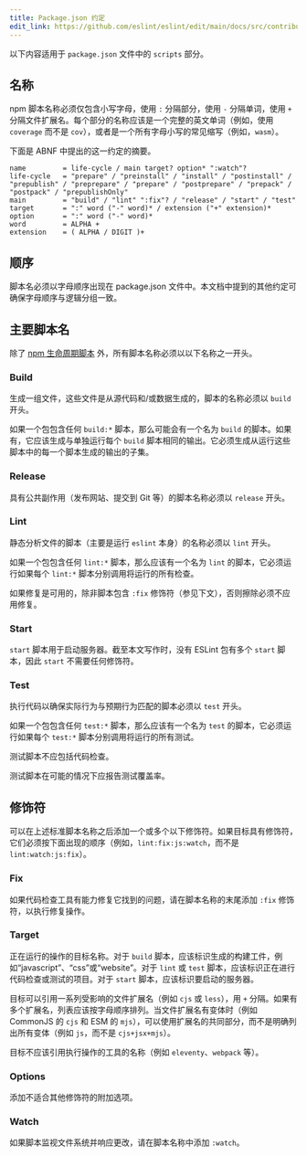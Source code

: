 ```yaml
---
title: Package.json 约定
edit_link: https://github.com/eslint/eslint/edit/main/docs/src/contribute/package-json-conventions.md
---
```


以下内容适用于 `package.json` 文件中的 `scripts` 部分。

## 名称

npm 脚本名称必须仅包含小写字母，使用 `:` 分隔部分，使用 `-` 分隔单词，使用 `+` 分隔文件扩展名。每个部分的名称应该是一个完整的英文单词（例如，使用 `coverage` 而不是 `cov`），或者是一个所有字母小写的常见缩写（例如，`wasm`）。

下面是 ABNF 中提出的这一约定的摘要。

```abnf
name         = life-cycle / main target? option* ":watch"?
life-cycle   = "prepare" / "preinstall" / "install" / "postinstall" / "prepublish" / "preprepare" / "prepare" / "postprepare" / "prepack" / "postpack" / "prepublishOnly"
main         = "build" / "lint" ":fix"? / "release" / "start" / "test"
target       = ":" word ("-" word)* / extension ("+" extension)*
option       = ":" word ("-" word)*
word         = ALPHA +
extension    = ( ALPHA / DIGIT )+
```

## 顺序

脚本名必须以字母顺序出现在 package.json 文件中。本文档中提到的其他约定可确保字母顺序与逻辑分组一致。

## 主要脚本名

除了 [npm 生命周期脚本](https://docs.npmjs.com/cli/v8/using-npm/scripts#life-cycle-scripts) 外，所有脚本名称必须以以下名称之一开头。

### Build

生成一组文件，这些文件是从源代码和/或数据生成的，脚本的名称必须以 `build` 开头。

如果一个包包含任何 `build:*` 脚本，那么可能会有一个名为 `build` 的脚本。如果有，它应该生成与单独运行每个 `build` 脚本相同的输出。它必须生成从运行这些脚本中的每一个脚本生成的输出的子集。

### Release

具有公共副作用（发布网站、提交到 Git 等）的脚本名称必须以 `release` 开头。

### Lint

静态分析文件的脚本（主要是运行 `eslint` 本身）的名称必须以 `lint` 开头。

如果一个包包含任何 `lint:*` 脚本，那么应该有一个名为 `lint` 的脚本，它必须运行如果每个 `lint:*` 脚本分别调用将运行的所有检查。

如果修复是可用的，除非脚本包含 `:fix` 修饰符（参见下文），否则擦除必须不应用修复。

### Start

`start` 脚本用于启动服务器。截至本文写作时，没有 ESLint 包有多个 `start` 脚本，因此 `start` 不需要任何修饰符。

### Test

执行代码以确保实际行为与预期行为匹配的脚本必须以 `test` 开头。

如果一个包包含任何 `test:*` 脚本，那么应该有一个名为 `test` 的脚本，它必须运行如果每个 `test:*` 脚本分别调用将运行的所有测试。

测试脚本不应包括代码检查。

测试脚本在可能的情况下应报告测试覆盖率。

## 修饰符

可以在上述标准脚本名称之后添加一个或多个以下修饰符。如果目标具有修饰符，它们必须按下面出现的顺序（例如，`lint:fix:js:watch`，而不是 `lint:watch:js:fix`）。

### Fix

如果代码检查工具有能力修复它找到的问题，请在脚本名称的末尾添加 `:fix` 修饰符，以执行修复操作。

### Target

正在运行的操作的目标名称。对于 `build` 脚本，应该标识生成的构建工件，例如“javascript”、“css”或“website”。对于 `lint` 或 `test` 脚本，应该标识正在进行代码检查或测试的项目。对于 `start` 脚本，应该标识要启动的服务器。

目标可以引用一系列受影响的文件扩展名（例如 `cjs` 或 `less`），用 `+` 分隔。如果有多个扩展名，列表应该按字母顺序排列。当文件扩展名有变体时（例如 CommonJS 的 `cjs` 和 ESM 的 `mjs`），可以使用扩展名的共同部分，而不是明确列出所有变体（例如 `js`，而不是 `cjs+jsx+mjs`）。

目标不应该引用执行操作的工具的名称（例如 `eleventy`、`webpack` 等）。

### Options

添加不适合其他修饰符的附加选项。

### Watch

如果脚本监视文件系统并响应更改，请在脚本名称中添加 `:watch`。
